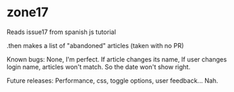 # zone17

Reads issue17 from spanish js tutorial 

.then makes a list of "abandoned" articles  (taken with no PR)


Known bugs:
None, I'm perfect.
If article changes its name,
If user changes login name,
articles won't match. So the date won't show right.

Future releases: Performance, css, toggle options, user feedback...
Nah.
